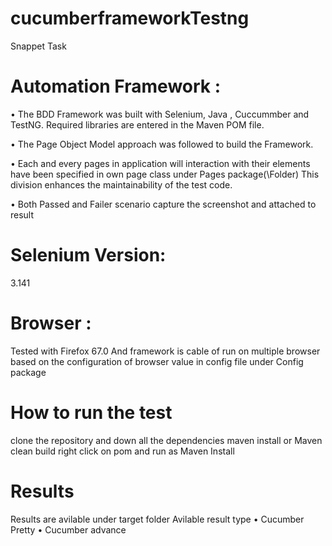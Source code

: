 # cucumberframeworkTestng
Snappet Task

# Automation Framework :
• The BDD Framework was built with Selenium, Java , Cuccummber and TestNG. Required libraries are entered in the Maven POM file.

• The Page Object Model approach was followed to build the Framework.

• Each and every pages in application will interaction with their elements have been specified in own page class under Pages package(\Folder) This division enhances the maintainability of the test code.

• Both Passed and Failer scenario capture the screenshot and attached to result 

# Selenium Version:
3.141

# Browser :
Tested with Firefox 67.0 And framework is cable of run on multiple browser based on the configuration of browser value in config file under Config package


# How to run the test 
clone the repository and down all the dependencies maven install or Maven clean build 
right click on pom and run as Maven Install 

# Results 
Results are avilable under target folder 
Avilable result type 
• Cucumber Pretty 
• Cucumber advance
